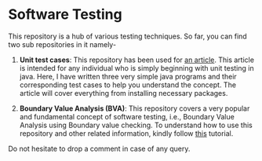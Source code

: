 # Software Testing

This repository is a hub of various testing techniques. So far, you can find two sub repositories in it namely-
 1. **Unit test cases**: This repository has been used for [an article](https://swatirajwal.medium.com/unit-testing-of-simple-java-programs-b785a164b440). This article is intended for any individual who is simply beginning with unit testing in java. Here, I have written three very simple java programs and their corresponding test cases to help you understand the concept. The article will cover everything from installing necessary packages.

 2. **Boundary Value Analysis (BVA)**: This repository covers a very popular and fundamental concept of software testing, i.e., Boundary Value Analysis using Boundary value checking. To understand how to use this repository and other related information, kindly follow [this](https://swatirajwal.medium.com/software-testing-boundary-value-analysis-using-boundary-value-checking-58febd474188) tutorial. 

Do not hesitate to drop a comment in case of any query. 

